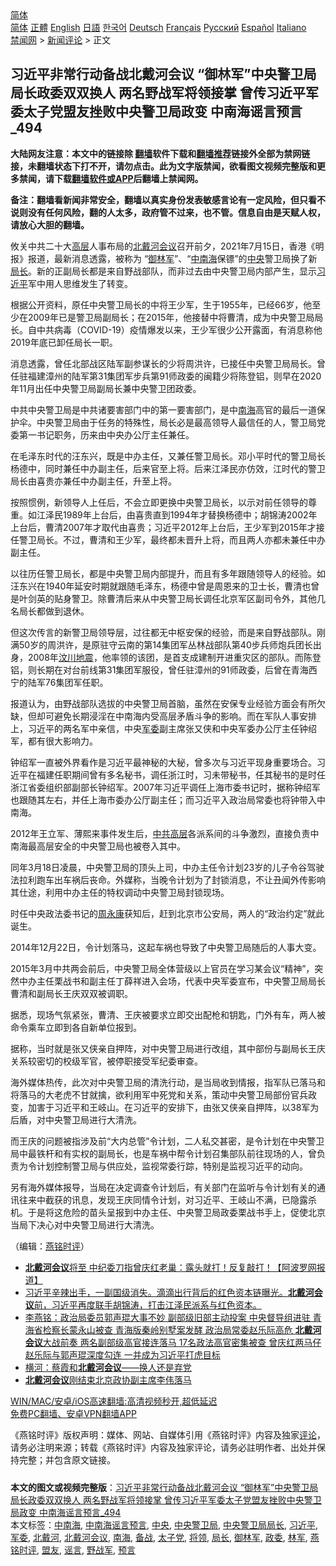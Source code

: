  <!-- 面包屑导航 --> <div class="breadcrumb"><!-- GTranslate: https://gtranslate.io/ -->  <div class="switcher notranslate">  <div class="selected">  <a href="#" onclick="return false;"> 简体</a>  </div>  <div class="option">  <a href="https://www.bannedbook.org" onclick="doGTranslate('zh-CN|zh-CN');jQuery('div.switcher div.selected a').html(jQuery(this).html());return false;" title="简体中文" class="nturl selected"> 简体</a>  <a href="https://www.bannedbook.org/zh-tw/" onclick="doGTranslate('zh-CN|zh-TW');jQuery('div.switcher div.selected a').html(jQuery(this).html());return false;" title="繁體中文" class="nturl"> 正體</a>  <a href="https://www.bannedbook.org/en/" onclick="doGTranslate('zh-CN|en');jQuery('div.switcher div.selected a').html(jQuery(this).html());return false;" title="English" class="nturl"> English</a>  <a href="https://www.bannedbook.org/ja/" onclick="doGTranslate('zh-CN|ja');jQuery('div.switcher div.selected a').html(jQuery(this).html());return false;" title="日本語" class="nturl"> 日語</a>  <a href="https://www.bannedbook.org/ko/" onclick="doGTranslate('zh-CN|ko');jQuery('div.switcher div.selected a').html(jQuery(this).html());return false;" title="한국어" class="nturl"> 한국어</a>  <a href="https://www.bannedbook.org/de/" onclick="doGTranslate('zh-CN|de');jQuery('div.switcher div.selected a').html(jQuery(this).html());return false;" title="Deutsch" class="nturl"> Deutsch</a>  <a href="https://www.bannedbook.org/fr/" onclick="doGTranslate('zh-CN|fr');jQuery('div.switcher div.selected a').html(jQuery(this).html());return false;" title="Français" class="nturl"> Français</a>  <a href="https://www.bannedbook.org/ru/" onclick="doGTranslate('zh-CN|ru');jQuery('div.switcher div.selected a').html(jQuery(this).html());return false;" title="Русский" class="nturl"> Русский</a>  <a href="https://www.bannedbook.org/es/" onclick="doGTranslate('zh-CN|es');jQuery('div.switcher div.selected a').html(jQuery(this).html());return false;" title="Español" class="nturl"> Español</a>  <a href="https://www.bannedbook.org/it/" onclick="doGTranslate('zh-CN|it');jQuery('div.switcher div.selected a').html(jQuery(this).html());return false;" title="Italiano" class="nturl"> Italiano</a>  </div>  </div>      <div class='breadcrumb-sub'><!-- Breadcrumb NavXT 6.3.0 --> <a href="https://www.bannedbook.org/" class="home">禁闻网</a> &gt; <a href="https://www.bannedbook.org/bnews/comments/" class="category">新闻评论</a> &gt; 正文</div></div><h2>习近平非常行动备战北戴河会议 “御林军”中央警卫局局长政委双双换人 两名野战军将领接掌 曾传习近平军委太子党盟友挫败中央警卫局政变 中南海谣言预言_494</h2> <p class="notice"><b>大陆网友注意：本文中的链接除 <a href="https://github.com/bannedbook/fanqiang" >翻墙</a>软件下载和<a href="https://github.com/killgcd/justmysocks/blob/master/README.md">翻墙推荐</a>链接外全部为禁网链接，未翻墙状态下打不开，请勿点击。此为文字版禁闻，欲看图文视频完整版和更多禁闻，请下载<a href="https://github.com/bannedbook/fanqiang">翻墙软件或APP</a>后翻墙上禁闻网。</p><p>备注：翻墙看新闻非常安全，翻墙以真实身份发表敏感言论有一定风险，但只看不说则没有任何风险，翻的人太多，政府管不过来，也不管。信息自由是天赋人权，请放心大胆的翻墙。</b></p>  <div class="entry"> <p></p> <p>攸关中共二十大<span class='wp_keywordlink_affiliate'><a href="https://www.bannedbook.org/bnews/ccpdope/" title="中共高层内幕" target="_blank">高层</a></span>人事布局的<a href="https://www.bannedbook.org/bnews/tag/%e5%8c%97%e6%88%b4%e6%b2%b3%e4%bc%9a%e8%ae%ae/" class="st_tag internal_tag" rel="tag" title="标签 北戴河会议 下的日志">北戴河会议</a>召开前夕&#65292;2021年7月15日&#65292;香港&#12298;明报&#12299;报道&#65292;最新消息透露&#65292;被称为 &#8220;<a href="https://www.bannedbook.org/bnews/tag/%e5%be%a1%e6%9e%97%e5%86%9b/" class="st_tag internal_tag" rel="tag" title="标签 御林军 下的日志">御林军</a>&#8221;&#12289;&#8220;<a href="https://www.bannedbook.org/bnews/tag/%e4%b8%ad%e5%8d%97%e6%b5%b7/" class="st_tag internal_tag" rel="tag" title="标签 中南海 下的日志">中南海</a>保镖&#8221;的<a href="https://www.bannedbook.org/bnews/tag/%E4%B8%AD%E5%A4%AE/" class="st_tag internal_tag" rel="tag" title="标签 中央 下的日志">中央</a>警卫局换了新<a href="https://www.bannedbook.org/bnews/tag/%E5%B1%80%E9%95%BF/" class="st_tag internal_tag" rel="tag" title="标签 局长 下的日志">局长</a>&#12290;新的正副局长都是来自野战部队&#65292;而非过去由中央警卫局内部产生&#65292;显示<a href="https://www.bannedbook.org/bnews/tag/%e4%b9%a0%e8%bf%91%e5%b9%b3/" class="st_tag internal_tag" rel="tag" title="标签 习近平 下的日志">习近平</a>军中用人思维发生了转变&#12290;</p> <p>   根据公开资料&#65292;原任中央警卫局长的中将王少军&#65292;生于1955年&#65292;已经66岁&#65292;他至少在2009年已是警卫局副局长&#65307;在2015年&#65292;他接替中将曹清&#65292;成为中央警卫局局长&#12290;自中共病毒&#65288;COVID-19&#65289;疫情爆发以来&#65292;王少军很少公开露面&#65292;有消息称他2019年底已卸任局长一职&#12290;</p> <p>消息透露&#65292;曾任北部战区陆军副参谋长的少将周洪许&#65292;已接任中央警卫局局长&#12290;曾任驻福建漳州的陆军第31集团军步兵第91师政委的闽籍少将陈登铝&#65292;则早在2020年11月出任中央警卫局副局长兼中央警卫团政委&#12290;</p> <p>中共中央警卫局是中共诸要害部门中的第一要害部门&#65292;是中<a href="https://www.bannedbook.org/bnews/tag/%e5%8d%97%e6%b5%b7/" class="st_tag internal_tag" rel="tag" title="标签 南海 下的日志">南海</a>高官的最后一道保护伞&#12290;中央警卫局由于任务的特殊性&#65292;局长必是最高领导人最信任的人&#65292;警卫局党委第一书记职务&#65292;历来由中央办公厅主任兼任&#12290;</p> <p>在毛泽东时代的汪东兴&#65292;既是中办主任&#65292;又兼任警卫局长&#12290;邓小平时代的警卫局长杨德中&#65292;同时兼任中办副主任&#65292;后来官至上将&#12290;后来江泽民亦仿效&#65292;江时代的警卫局长由喜贵亦兼任中办副主任&#65292;升至上将&#12290;</p>  <p>   按照惯例&#65292;新领导人上任后&#65292;不会立即更换中央警卫局长&#65292;以示对前任领导的尊重&#12290;如江泽民1989年上台后&#65292;由喜贵直到1994年才替换杨德中&#65307;胡锦涛2002年上台后&#65292;曹清2007年才取代由喜贵&#65307;习近平2012年上台后&#65292;王少军到2015年才接任警卫局长&#12290;不过&#65292;曹清和王少军&#65292;最终都未晋升上将&#65292;而且两人亦都未兼任中办副主任&#12290;</p> <p>以往历任警卫局长&#65292;都是中央警卫局内部提升&#65292;而且有多年跟随领导人的经验&#12290;如汪东兴在1940年延安时期就跟随毛泽东&#65292;杨德中曾是周恩来的卫士长&#65292;曹清也曾是叶剑英的贴身警卫&#12290;除曹清后来从中央警卫局长调任北京军区副司令外&#65292;其他几名局长都做到退休&#12290;</p> <p>但这次传言的新警卫局领导层&#65292;过往都无中枢安保的经验&#65292;而是来自野战部队&#12290;刚满50岁的周洪许&#65292;是原驻守云南的第14集团军丛林战部队第40步兵师炮兵团长出身&#65292;2008年<span class='wp_keywordlink'><a href="https://www.bannedbook.org/forum11/topic347.html" title="四川地震一些华人兴高采烈？" target="_blank">汶川地震</a></span>&#65292;他率领的该团&#65292;是首支成建制开进重灾区的部队&#12290;而陈登铝&#65292;则长期在对台前线第31集团军服役&#65292;曾任驻漳州的91师政委&#65292;后曾在青海西宁的陆军76集团军任职&#12290;</p> <p>   报道认为&#65292;由野战部队选拔的中央警卫局首脑&#65292;虽然在安保专业经验方面会有所欠缺&#65292;但却可避免长期浸淫在中南海内受高层矛盾斗争的影响&#12290;而在军队人事安排上&#65292;习近平的两名军中亲信&#65292;中央<a href="https://www.bannedbook.org/bnews/tag/%E5%86%9B%E5%A7%94/" class="st_tag internal_tag" rel="tag" title="标签 军委 下的日志">军委</a>副主席张又侠和中央军委办公厅主任钟绍军&#65292;都有很大影响力&#12290;</p> <p>钟绍军一直被外界看作是习近平最神秘的大秘&#65292;曾多次与习近平现身重要场合&#12290;习近平在福建任职期间曾有多名秘书&#65292;调任浙江时&#65292;习未带秘书&#65292;任其秘书的是时任浙江省委组织部副部长钟绍军&#12290;2007年习近平调任上海市委书记时&#65292;据称钟绍军也跟随其左右&#65292;并任上海市委办公厅副主任&#65307;而习近平入政治局常委也将钟带入中南海&#12290;</p> <p>2012年王立军&#12289;薄熙来事件发生后&#65292;<span class='wp_keywordlink_affiliate'><a href="https://www.bannedbook.org/bnews/ccpdope/" title="中共高层" target="_blank">中共高层</a></span>各派系间的斗争激烈&#65292;直接负责中南海最高层安全的中央警卫局也被卷入其中&#12290;</p>  <p>同年3月18日凌晨&#65292;中央警卫局的顶头上司&#65292;中办主任令计划23岁的儿子令谷驾驶法拉利跑车出车祸后丧命&#12290;外媒称&#65292;当晚令计划为了封锁消息&#65292;不让丑闻外传影响其仕途&#65292;利用中办主任的特权调动中央警卫局封锁现场&#12290;</p> <p>时任中央政法委书记的<span class='wp_keywordlink'><a href="https://www.bannedbook.org/forum2/topic2891.html" title="《周永康其人》《周永康传》" target="_blank">周永康</a></span>获知后&#65292;赶到北京市公安局&#65292;两人的&#8220;政治约定&#8221;就此诞生&#12290;</p> <p>   2014年12月22日&#65292;令计划落马&#65292;这起车祸也导致了中央警卫局随后的人事大变&#12290;</p> <p>2015年3月中共两会前后&#65292;中央警卫局全体营级以上官员在学习某会议&#8220;精神&#8221;&#65292;突然中办主任栗战书和副主任丁薛祥进入会场&#65292;代表中央军委宣布&#65292;中央警卫局局长曹清和副局长王庆双双被调职&#12290;</p> <p>据悉&#65292;现场气氛紧张&#65292;曹清&#12289;王庆被要求立即交出配枪和钥匙&#65292;门外有车&#65292;两人被命令乘车立即到各自新单位报到&#12290;</p> <p>据称&#65292;当时就是张又侠亲自押阵&#65292;对中央警卫局进行改组&#65292;其中部份与副局长王庆关系较密切的校级军官&#65292;被停职接受军纪委审查&#12290;</p>  <p>海外媒体热传&#65292;此次对中央警卫局的清洗行动&#65292;是当局收到情报&#65292;指军队已落马和将落马的大老虎不甘就擒&#65292;欲利用军中死党和关系&#65292;策动中央警卫局部份官兵政变&#65292;加害于习近平和王岐山&#12290;在习近平的安排下&#65292;由张又侠亲自押阵&#65292;以38军为后盾&#65292;对中央警卫局进行大清洗&#12290;</p> <p>   而王庆的问题被指涉及前&#8220;大内总管&#8221;令计划&#65292;二人私交甚密&#65292;是令计划在中央警卫局中最铁杆和有实权的副局长&#65292;也是车祸中帮令计划召集部队前往现场的人&#65292;曾负责为令计划控制警卫局与供应处&#65292;监视常委行踪&#65292;特别是监视习近平的动向&#12290;</p> <p>另有海外媒体报导&#65292;当局在决定调查令计划后&#65292;有关部门在监听与令计划有关的通讯往来中截获的讯息&#65292;发现王庆同情令计划&#65292;对习近平&#12289;王岐山不满&#65292;已隐露杀机&#12290;于是将这危险的苗头呈报到中办主任&#12289;中央警卫局政委栗战书手上&#65292;促使北京当局下决心对中央警卫局进行大清洗&#12290;</p> <p>&#65288;编辑&#65306;<a href="https://www.bannedbook.org/bnews/tag/%e7%87%95%e9%93%ad%e6%97%b6%e8%af%84/" class="st_tag internal_tag" rel="tag" title="标签 燕铭时评 下的日志">燕铭时评</a>&#65289;</p> <ul class='op-related-articles' title='相关阅读'> <li><a href='https://www.bannedbook.org/bnews/topimagenews/20210714/1586860.html' target='_blank'><b>北戴河会议</b>将至 中纪委刀指曾庆红老巢：露头就打！反复敲打！【阿波罗网报道】</a></li> <li><a href='https://www.bannedbook.org/bnews/comments/20210714/1586662.html' target='_blank'>习近平辛辣出手，一副国级消失。滴滴出行背后的红色资本链曝光。<b>北戴河会议</b>前，习近平再度联手胡锦涛，打击江泽民派系与红色资本。</a></li> <li><a href='https://www.bannedbook.org/bnews/comments/20210602/1558567.html' target='_blank'>李燕铭：政治局委员郭声琨大事不妙 副部级旧部主动投案 中央督导组进驻 青海省检察长蒙永山被查 青海版秦岭别墅案发酵 政治局常委赵乐际高危 <b>北戴河会议</b>大战前奏 两名副部级高官接连落马 17名政法高官密集被查 曾庆红两马仔赵乐际与郭声琨深度勾连 一并成为习近平打虎目标</a></li> <li><a href='https://www.bannedbook.org/bnews/comments/20200828/1387107.html' target='_blank'>横河：蔡霞和<b>北戴河会议</b>——换人还是弃党</a></li> <li><a href='https://www.bannedbook.org/bnews/baitai/20200826/1386194.html' target='_blank'><b>北戴河会议</b>刚结束北京政协副主席李伟落马</a></li> </ul> <p class="texttj"> <a href="https://github.com/bannedbook/fanqiang/wiki/V2ray%E6%9C%BA%E5%9C%BA" target="_blank">WIN/MAC/安卓/iOS高速翻墙:高清视频秒开,超低延迟</a><br/> <a href="https://github.com/bannedbook/fanqiang/wiki/%E7%A6%81%E9%97%BB%E7%BD%91%E5%AE%89%E5%8D%93%E7%BF%BB%E5%A2%99%E6%96%B0%E9%97%BBAPP" target="_blank">免费PC翻墙、安卓VPN翻墙APP</a></p><p>&#12298;燕铭时评&#12299;版权声明&#65306;媒体&#12289;网站&#12289;自媒体引用&#12298;燕铭时评&#12299;内容及独家<span class='wp_keywordlink_affiliate'><a href="https://www.bannedbook.org/bnews/comments/" title="新闻评论" target="_blank">评论</a></span>&#65292;请务必注明来源&#65307;转载&#12298;燕铭时评&#12299;内容及独家评论&#65292;请务必註明作者&#12289;出处并保持完整&#65307;并包含原文链接&#12290;  </p> <a name='sharetosocial'></a>  <div style="margin-bottom:5px;padding-bottom:5px;clear:both"> <div id="archive-pix-1" class="banner-ads"> <!-- AuctionX Display platform tag START --> <div id="26318x728x90x621x_ADSLOT2" clicktrack="%%CLICK_URL_ESC%%"></div> <!-- AuctionX Display platform tag END --> </div> <div id="archive-pix-2" class="banner-ads"> <!-- AuctionX Display platform tag START --> <div id="26315x300x250x621x_ADSLOT2" clicktrack="%%CLICK_URL_ESC%%"></div> <!-- AuctionX Display platform tag END --> </div> </div>    <div id="archive-pix-1" class="banner-ads"> <!-- AuctionX Display platform tag START --> <div id="26318x728x90x621x_ADSLOT3" clicktrack="%%CLICK_URL_ESC%%"></div> <!-- AuctionX Display platform tag END --> </div> <div><b>本文的图文或视频完整版</b>：<a href='https://www.bannedbook.org/bnews/comments/20210715/1587501.html'>习近平非常行动备战北戴河会议 “御林军”中央警卫局局长政委双双换人 两名野战军将领接掌 曾传习近平军委太子党盟友挫败中央警卫局政变 中南海谣言预言_494</a></div>  </div><!--END ENTRY--> <div class="postfooter"> <div>本文标签：<a href="https://www.bannedbook.org/bnews/tag/%e4%b8%ad%e5%8d%97%e6%b5%b7/" rel="tag">中南海</a>, <a href="https://www.bannedbook.org/bnews/tag/%e4%b8%ad%e5%8d%97%e6%b5%b7%e8%b0%a3%e8%a8%80%e9%a2%84%e8%a8%80/" rel="tag">中南海谣言预言</a>, <a href="https://www.bannedbook.org/bnews/tag/%E4%B8%AD%E5%A4%AE/" rel="tag">中央</a>, <a href="https://www.bannedbook.org/bnews/tag/%e4%b8%ad%e5%a4%ae%e8%ad%a6%e5%8d%ab%e5%b1%80/" rel="tag">中央警卫局</a>, <a href="https://www.bannedbook.org/bnews/tag/%e4%b8%ad%e5%a4%ae%e8%ad%a6%e5%8d%ab%e5%b1%80%e5%b1%80%e9%95%bf/" rel="tag">中央警卫局局长</a>, <a href="https://www.bannedbook.org/bnews/tag/%e4%b9%a0%e8%bf%91%e5%b9%b3/" rel="tag">习近平</a>, <a href="https://www.bannedbook.org/bnews/tag/%E5%86%9B%E5%A7%94/" rel="tag">军委</a>, <a href="https://www.bannedbook.org/bnews/tag/%E5%8C%97%E6%88%B4%E6%B2%B3/" rel="tag">北戴河</a>, <a href="https://www.bannedbook.org/bnews/tag/%e5%8c%97%e6%88%b4%e6%b2%b3%e4%bc%9a%e8%ae%ae/" rel="tag">北戴河会议</a>, <a href="https://www.bannedbook.org/bnews/tag/%e5%8d%97%e6%b5%b7/" rel="tag">南海</a>, <a href="https://www.bannedbook.org/bnews/tag/%E5%A4%87%E6%88%98/" rel="tag">备战</a>, <a href="https://www.bannedbook.org/bnews/tag/%e5%a4%aa%e5%ad%90%e5%85%9a/" rel="tag">太子党</a>, <a href="https://www.bannedbook.org/bnews/tag/%E5%B0%86%E9%A2%86/" rel="tag">将领</a>, <a href="https://www.bannedbook.org/bnews/tag/%E5%B1%80%E9%95%BF/" rel="tag">局长</a>, <a href="https://www.bannedbook.org/bnews/tag/%e5%be%a1%e6%9e%97%e5%86%9b/" rel="tag">御林军</a>, <a href="https://www.bannedbook.org/bnews/tag/%e6%94%bf%e5%a7%94/" rel="tag">政委</a>, <a href="https://www.bannedbook.org/bnews/tag/%e6%9e%97%e5%86%9b/" rel="tag">林军</a>, <a href="https://www.bannedbook.org/bnews/tag/%e7%87%95%e9%93%ad%e6%97%b6%e8%af%84/" rel="tag">燕铭时评</a>, <a href="https://www.bannedbook.org/bnews/tag/%E7%9B%9F%E5%8F%8B/" rel="tag">盟友</a>, <a href="https://www.bannedbook.org/bnews/tag/%E8%B0%A3%E8%A8%80/" rel="tag">谣言</a>, <a href="https://www.bannedbook.org/bnews/tag/%e9%87%8e%e6%88%98%e5%86%9b/" rel="tag">野战军</a>, <a href="https://www.bannedbook.org/bnews/tag/%e9%a2%84%e8%a8%80/" rel="tag">预言</a></div>  </div><!--END POSTFOOTER--> 